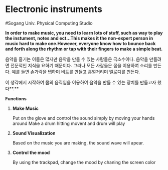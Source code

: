 # Electronic instruments
#Sogang Univ. Physical Computing Studio 


**In order to make music, you need to learn lots of stuff, such as way to play the instument, notes and ect...This makes it the non-expert person in music hard to make one.However, everyone know how to bounce back and forth along the rhythm or tap with their fingers to make a simple beat.**

음악을 즐기는 이들은 많지만 음악을 만들 수 있는 사람들은 극소수이다. 음악을 만들려면 전문적인 지식을 요하기 때문이다. 그러나 모든 사람들은 몸을 이용하여 소리를 만든다. 예를 들면 손가락을 탭하며 비트를 만들고 흥얼거리며 멜로디를 만든다. 

이 생각에서 시작하여 몸의 움직임을 이용하여 음악을 만들 수 있는 장치를 만들고자 했다**.**

**Functions**

1. **Make Music**
    
    Put on the glove and control the sound simply by moving your hands around Make a drum hitting movent and drum will play
    
2. **Sound Visualization**
    
    Based on the music you are making, the sound wave will apear.
    
3. **Control the mood**
    
    By using the trackpad, change the mood by chaning the screen color
